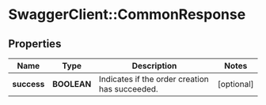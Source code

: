 # SwaggerClient::CommonResponse

## Properties
Name | Type | Description | Notes
------------ | ------------- | ------------- | -------------
**success** | **BOOLEAN** | Indicates if the order creation has succeeded. | [optional] 


